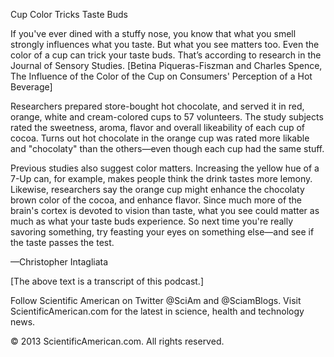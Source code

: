 Cup Color Tricks Taste Buds

If you've ever dined with a stuffy nose, you know that what you smell strongly influences what you taste. 
But what you see matters too. Even the color of a cup can trick your taste buds. That’s according to research in the Journal of Sensory Studies. [Betina Piqueras-Fiszman and Charles Spence, The Influence of the Color of the Cup on Consumers' Perception of a Hot Beverage]




Researchers prepared store-bought hot chocolate, and served it in red, orange, white and cream-colored cups to 57 volunteers. The study subjects rated the sweetness, aroma, flavor and overall likeability of each cup of cocoa. Turns out hot chocolate in the orange cup was rated more likable and "chocolaty" than the others—even though each cup had the same stuff.




Previous studies also suggest color matters. Increasing the yellow hue of a 7-Up can, for example, makes people think the drink tastes more lemony. Likewise, researchers say the orange cup might enhance the chocolaty brown color of the cocoa, and enhance flavor. Since much more of the brain's cortex is devoted to vision than taste, what you see could matter as much as what your taste buds experience. So next time you're really savoring something, try feasting your eyes on something else—and see if the taste passes the test.




—Christopher Intagliata




[The above text is a transcript of this podcast.]





Follow Scientific American on Twitter @SciAm and @SciamBlogs.
Visit ScientificAmerican.com for the latest in science, health and technology news.

© 2013 ScientificAmerican.com. All rights reserved.
